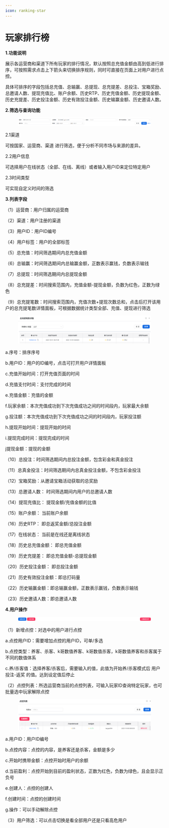 ```yaml
---
icon: ranking-star
---
```


# 玩家排行榜

**1.功能说明**

展示各运营商和渠道下所有玩家的排行情况，默认按照总充值金额由高到低进行排序，可按照需求点击上下箭头来切换排序规则，同时可直接在页面上对用户进行点控。

具体可排序的字段包括总充值、总输赢、总提现、总充提差、总投注、宝箱奖励、总邀请人数、提现充值比、账户余额、历史RTP、历史充值金额、历史提现金额、历史充提差、历史投注金额、历史有效投注金额、历史输赢金额、历史邀请人数。

**2.筛选与查询功能**

<figure><img src="../.gitbook/assets/image (185).png" alt=""><figcaption></figcaption></figure>

2.1渠道

可按国家、运营商、渠道 进行筛选，便于分析不同市场与来源的差异。

2.2用户信息

可选择用户在线状态（全部、在线、离线）或者输入用户ID来定位特定用户

2.3时间类型

可实现自定义时间的筛选

**3.列表字段**

（1）运营商：用户归属的运营商

（2）渠道：用户注册的渠道

（3）用户ID：用户ID编号

（4）用户标签：用户的全部标签

（5）总充值：时间筛选期间内总充值金额

（6）总输赢：时间筛选期间内总输赢金额，正数表示赢钱，负数表示输钱

（7）总提现：时间筛选期间内总提现金额

（8）总充提差：时间搜索范围内，充值金额-提现金额，负数为红色，正数为绿色

（9）总充提笔数：时间搜索范围内，充值次数+提现次数总和，点击后打开该用户的总充提笔数详情面板，可根据数据统计类型全部、充值、提现进行筛选

<figure><img src="../.gitbook/assets/image (186).png" alt=""><figcaption></figcaption></figure>

a.序号：排序序号

b.用户ID：用户的ID编号，点击可打开用户详情面板

c.充值开始时间：打开充值页面的时间

d.充值支付时间：支付完成的时间

e.充值金额：充值的金额

f.玩家余额：本次充值成功到下次充值成功之间的时间段内，玩家最大余额

g.投注额：本次充值成功到下次充值成功之间的时间段内，玩家投注额

h.提现开始时间：提现开始的时间

i.提现完成时间：提现完成的时间

j提现金额：提现的金额

（10）总投注：时间筛选期间内总投注金额，包含彩金和真金投注

（11）总真金投注：时间筛选期间内总真金投注金额，不包含彩金投注

（12）宝箱奖励：从邀请宝箱活动获取的总奖励

（13）总邀请人数： 时间筛选期间内用户的总邀请人数

（14）提现充值比： 提现金额/充值金额的比值

（15）账户余额： 当前账户余额

（16）历史RTP： 即总返奖金额/总投注金额

（17）在线状态： 当前是在线还是离线状态

（18）历史总充值金额： 即总充值金额

（19）历史充提差： 即总充值金额-总提现金额

（20）历史投注金额： 即总投注金额

（21）历史有效投注金额：即总打码量

（22）历史输赢金额：即总输赢金额，正数表示赢钱，负数表示输钱

（23）历史邀请人数：即总邀请人数

**4.用户操作**

<figure><img src="../.gitbook/assets/image (187).png" alt=""><figcaption></figcaption></figure>

（1）新增点控：对选中的用户进行点控

a.点控用户ID：需要增加点控的用户ID，可单/多选

b.点控类型：养客、杀客、k哥数值养客、k哥数值杀客，k哥数值养客和杀客属于不同的数值体系

c.养/杀客值：选择养客/杀客后，需要输入的值，此值为开始养/杀客模式后 用户投注-返奖 的值。达到设定值后停止

（2）点控列表：所选运营商当前的点控列表，可输入玩家ID查询特定玩家，也可批量选中玩家解除点控

<figure><img src="../.gitbook/assets/image (188).png" alt=""><figcaption></figcaption></figure>

a.用户ID：用户ID编号

b.点控内容：点控的内容，是养客还是杀客，金额是多少

c.开始时携带金额：点控开始时用户的余额

d.当前盈利：点控开始到目前的盈利状态，正数为红色，负数为绿色，且会显示正负号

e.创建人：点控的创建人

f.创建时间：点控的创建时间

g.操作：可以手动解除点控

（3）用户筛选：可以点击切换是看全部用户还是只看高危用户
